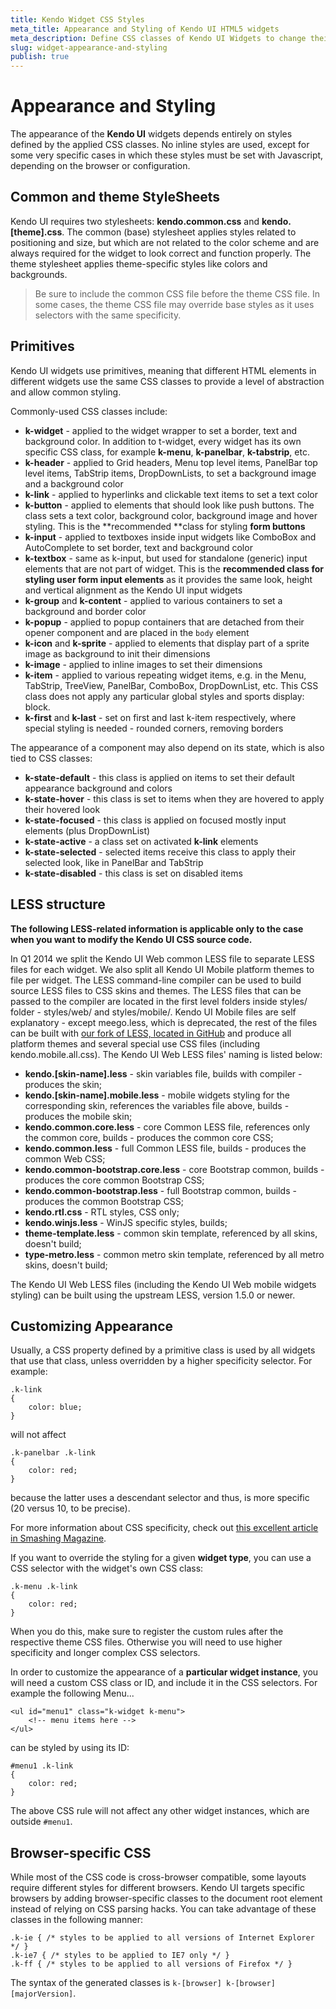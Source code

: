 ```yaml
---
title: Kendo Widget CSS Styles
meta_title: Appearance and Styling of Kendo UI HTML5 widgets
meta_description: Define CSS classes of Kendo UI Widgets to change their appearance. Learn how to easily customize Kendo components by overriding the styling of a given widget.
slug: widget-appearance-and-styling
publish: true
---
```


# Appearance and Styling
The appearance of the **Kendo UI** widgets depends entirely on styles defined by the applied CSS classes. No inline styles are used, except for some very specific cases in which these styles must be set with Javascript, depending on the browser or configuration.

## Common and theme StyleSheets
 Kendo UI requires two stylesheets: **kendo.common.css** and **kendo.[theme].css**.
 The common (base) stylesheet applies styles related to positioning and size, but which are not related to the color scheme and are always required for the widget to
 look correct and function properly. The theme stylesheet applies theme-specific styles like colors and backgrounds.

> Be sure to include the common CSS file before the theme CSS file. In some cases, the theme CSS file may override base styles as it uses selectors with the same specificity.

## Primitives

Kendo UI widgets use primitives, meaning that different HTML elements in different widgets use the same CSS classes to provide a level of abstraction and allow common styling.

Commonly-used CSS classes include:

*   **k-widget** - applied to the widget wrapper to set a border, text and background color. In addition to t-widget, every widget has its own specific CSS class, for example **k-menu**, **k-panelbar**, **k-tabstrip**, etc.
*   **k-header** - applied to Grid headers, Menu top level items, PanelBar top level items, TabStrip items, DropDownLists, to set a background image and a background color
*   **k-link** - applied to hyperlinks and clickable text items to set a text color
*   **k-button** - applied to elements that should look like push buttons. The class sets a text color, background color, background image and hover styling. This is the **recommended **class for styling **form buttons**
*   **k-input** - applied to textboxes inside input widgets like ComboBox and AutoComplete to set border, text and background color
*   **k-textbox** - same as k-input, but used for standalone (generic) input elements that are not part of widget. This is the **recommended **class for styling user** form input elements** as it provides the same look, height and vertical alignment as the Kendo UI input widgets
*   **k-group** and **k-content** - applied to various containers to set a background and border color
*   **k-popup** - applied to popup containers that are detached from their opener component and are placed in the `body` element
*   **k-icon** and **k-sprite** - applied to elements that display part of a sprite image as background to init their dimensions
*   **k-image** - applied to inline images to set their dimensions
*   **k-item** - applied to various repeating widget items, e.g. in the Menu, TabStrip, TreeView, PanelBar, ComboBox, DropDownList, etc. This CSS class does not apply any particular global styles and sports display: block.
*   **k-first** and **k-last** - set on first and last k-item respectively, where special styling is needed - rounded corners, removing borders

The appearance of a component may also depend on its state, which is also tied to CSS classes:

*   **k-state-default** - this class is applied on items to set their default appearance background and colors
*   **k-state-hover** - this class is set to items when they are hovered to apply their hovered look
*   **k-state-focused** - this class is applied on focused mostly input elements (plus DropDownList)
*   **k-state-active** - a class set on activated **k-link** elements
*   **k-state-selected** - selected items receive this class to apply their selected look, like in PanelBar and TabStrip
*   **k-state-disabled** - this class is set on disabled items

## LESS structure

**The following LESS-related information is applicable only to the case when you want to modify the Kendo UI CSS source code.**

In Q1 2014 we split the Kendo UI Web common LESS file to separate LESS files for each widget. We also split all Kendo UI Mobile platform themes to file per widget.
The LESS command-line compiler can be used to build source LESS files to CSS skins and themes. The LESS files that can be passed to the compiler are located in the first level folders inside styles/ folder -
styles/web/ and styles/mobile/. Kendo UI Mobile files are self explanatory - except meego.less, which is deprecated, the rest of the files can be built with [our fork of LESS, located in GitHub](https://github.com/telerik/less.js)
and produce all platform themes and several special use CSS files (including kendo.mobile.all.css).
The Kendo UI Web LESS files' naming is listed below:

*   **kendo.[skin-name].less** - skin variables file, builds with compiler - produces the skin;
*   **kendo.[skin-name].mobile.less** - mobile widgets styling for the corresponding skin, references the variables file above, builds - produces the mobile skin;
*   **kendo.common.core.less** - core Common LESS file, references only the common core, builds - produces the common core CSS;
*   **kendo.common.less** - full Common LESS file, builds - produces the common Web CSS;
*   **kendo.common-bootstrap.core.less** - core Bootstrap common, builds - produces the core common Bootstrap CSS;
*   **kendo.common-bootstrap.less** - full Bootstrap common, builds - produces the common Bootstrap CSS;
*   **kendo.rtl.css** - RTL styles, CSS only;
*   **kendo.winjs.less** - WinJS specific styles, builds;
*   **theme-template.less** - common skin template, referenced by all skins, doesn't build;
*   **type-metro.less** - common metro skin template, referenced by all metro skins, doesn't build;

The Kendo UI Web LESS files (including the Kendo UI Web mobile widgets styling) can be built using the upstream LESS, version 1.5.0 or newer.

## Customizing Appearance

Usually, a CSS property defined by a primitive class is used by all widgets that use that class, unless overridden by a higher specificity selector. For example:

    .k-link
    {
        color: blue;
    }


will not affect

    .k-panelbar .k-link
    {
        color: red;
    }


because the latter uses a descendant selector and thus, is more specific (20 versus 10, to be precise).

For more information about CSS specificity, check out [this excellent article in Smashing Magazine](http://www.smashingmagazine.com/2007/07/27/css-specificity-things-you-should-know/).

If you want to override the styling for a given **widget type**, you can use a CSS selector with the widget's own CSS class:

    .k-menu .k-link
    {
        color: red;
    }

When you do this, make sure to register the custom rules after the respective theme CSS files. Otherwise you will need to use higher specificity and longer complex CSS selectors.

In order to customize the appearance of a **particular widget instance**, you will need a custom CSS class or ID, and include it in the CSS selectors. For example the following Menu...

	<ul id="menu1" class="k-widget k-menu">
		<!-- menu items here -->
	</ul>
	
can be styled by using its ID:

	#menu1 .k-link
	{
		color: red;
	}

The above CSS rule will not affect any other widget instances, which are outside `#menu1`.
	
## Browser-specific CSS

While most of the CSS code is cross-browser compatible, some layouts require different styles for different browsers. Kendo UI targets specific browsers by adding browser-specific classes to the document root element instead of relying on CSS parsing hacks. You can take advantage of these classes in the following manner:

    .k-ie { /* styles to be applied to all versions of Internet Explorer */ }
    .k-ie7 { /* styles to be applied to IE7 only */ }
    .k-ff { /* styles to be applied to all versions of Firefox */ }

The syntax of the generated classes is `k-[browser] k-[browser][majorVersion]`.
